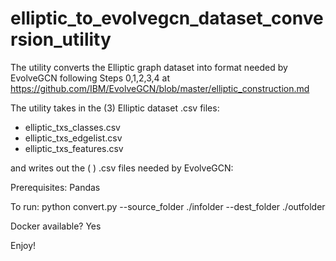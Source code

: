 # elliptic_to_evolvegcn_dataset_conversion_utility
The utility converts the Elliptic graph dataset into format needed by EvolveGCN following Steps 0,1,2,3,4 at https://github.com/IBM/EvolveGCN/blob/master/elliptic_construction.md

The utility takes in the (3) Elliptic dataset .csv files:
* elliptic_txs_classes.csv
* elliptic_txs_edgelist.csv
* elliptic_txs_features.csv

and writes out the ( ) .csv files needed by EvolveGCN:

Prerequisites:
Pandas

To run:
python convert.py --source_folder ./infolder --dest_folder ./outfolder 

Docker available?
Yes

Enjoy!
